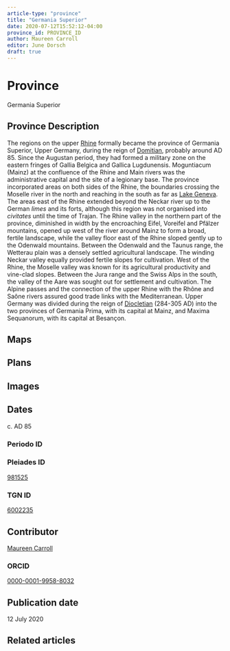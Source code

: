 ```yaml
---
article-type: "province"
title: "Germania Superior"
date: 2020-07-12T15:52:12-04:00
province_id: PROVINCE_ID
author: Maureen Carroll
editor: June Dorsch
draft: true
---
```


# Province

Germania Superior

## Province Description

The regions on the upper [Rhine](dead_link) formally became the province of Germania Superior, Upper Germany, during the reign of [Domitian](dead_link), probably around AD 85. Since the Augustan period, they had formed a military zone on the eastern fringes of Gallia Belgica and Gallica Lugdunensis. Moguntiacum (Mainz) at the confluence of the Rhine and Main rivers was the administrative capital and the site of a legionary base. The province incorporated areas on both sides of the Rhine, the boundaries crossing the Moselle river in the north and reaching in the south as far as [Lake Geneva](dead_link). The areas east of the Rhine extended beyond the Neckar river up to the German *limes* and its forts, although this region was not organised into *civitates* until the time of Trajan. The Rhine valley in the northern part of the province, diminished in width by the encroaching Eifel, Voreifel and Pfälzer mountains, opened up west of the river around Mainz to form a broad, fertile landscape, while the valley floor east of the Rhine sloped gently up to the Odenwald mountains. Between the Odenwald and the Taunus range, the Wetterau plain was a densely settled agricultural landscape. The winding Neckar valley equally provided fertile slopes for cultivation. West of the Rhine, the Moselle valley was known for its agricultural productivity and vine-clad slopes. Between the Jura range and the Swiss Alps in the south, the valley of the Aare was sought out for settlement and cultivation. The Alpine passes and the connection of the upper Rhine with the Rhône and Saône rivers assured good trade links with the Mediterranean. Upper Germany was divided during the reign of [Diocletian](dead_link) (284-305 AD) into the two provinces of Germania Prima, with its capital at Mainz, and Maxima Sequanorum, with its capital at Besançon.

## Maps

<!--
{{< figure src="IMG_URL" alt="ALT_TEXT" title="CAPTION" >}}
-->

## Plans

<!--
{{< figure src="IMG_URL" alt="ALT_TEXT" title="CAPTION" >}}
-->

## Images

<!--
{{< figure src="IMG_URL" alt="ALT_TEXT" title="CAPTION" >}}
-->

## Dates

c. AD 85

### Periodo ID

<!-- [PERIODO_ID](https://pleiades.stoa.org/places/PLEIADES_ID) -->

### Pleiades ID

[981525](https://pleiades.stoa.org/places/981525)

### TGN ID

[6002235](http://vocab.getty.edu/page/tgn/6002235)

## Contributor

[Maureen Carroll](https://www.sheffield.ac.uk/archaeology/our-people/academic-staff/maureen-carroll)

### ORCID

[0000-0001-9958-8032](https://orcid.org/0000-0001-9958-8032)

## Publication date

12 July 2020

## Related articles

<!-- Links to other related articles. Leave blank for now -->

